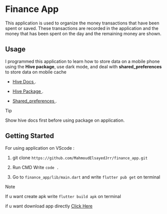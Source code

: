 # **Finance App**


  This application is used to organize the money transactions that have been spent or saved. These transactions are recorded in the application and the money that has been spent on the day and the remaining money are shown.

## **Usage**

  I programmed this application to learn how to store data on a mobile phone using the __Hive package__, use dark mode, and deal with __shared_preferences__ to store data on mobile cache 

  - [ Hive Docs ](https://docs.hivedb.dev/).
    
  - [ Hive Package ](https://pub.dev/packages/hive_flutter).
    
  - [ Shared_preferences ](https://pub.dev/packages/shared_preferences).

  > [!TIP]
  > Show hive docs first before using package on application.

## **Getting Started**

  For using application on VScode :
  
  1. git clone `https://github.com/MahmoudElsayedJrr/finance_app.git`
      
  2. Run CMD Write `code .` 
      
  3. Go to `finance_app/lib/main.dart` and write `flutter pub get` on terminal

> [!NOTE]
> If u want create apk write `flutter build apk` on terminal  
    
 if u want download app directly [Click Here](https://drive.google.com/file/d/152O3xfuPHo3MMVRf3MAO3phN19Vm6yUy/view?usp=drive_link) 


